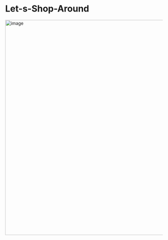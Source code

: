 # Let-s-Shop-Around

<img width="687" alt="image" src="https://github.com/zhengshunze/Let-s-Shop-Around/assets/77151276/13162cb9-9ac7-4788-800f-aea628e4e52c">
